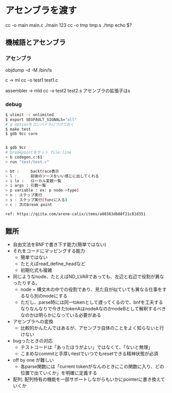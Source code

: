 # アセンブラを渡す
cc -o main main.c
./main 123
cc -o tmp tmp.s
./tmp
echo $?

## 機械語とアセンブラ
### アセンブラ
objdump -d -M /bin/ls

c -> ml
cc -o test1 test1.c

assembler -> mld
cc -o test2 test2.s
アセンブラの拡張子はs

### debug
```bash
$ ulimit -c unlimited
$ export SEGFAULT_SIGNALS="all"
# g optionをコンパイラにつけておく
$ make test
$ gdb 9cc core


$ gdb 9cc
# breakpointをセット file:line
> b codegen.c:61
> run "test/test.c"

> bt :     backtrace表示
> l :      前後のソースをいい感じに出してくれる
> i lo :   ローカル変数一覧
> i args : 引数一覧
> p variable : ex: p node->type)
> n : ステップ実行
> s : ステップ実行(funcに入る)
> c : 次のbreak point

ref: https://qiita.com/arene-calix/items/a08363db88f21c81d351
```

## 難所
- 自由文法をBNFで書き下す能力(簡単ではない)
- それをコードにマッピングする能力
    - 簡単ではない
    - たとえばread_define_headなど
    - 初期化式も複雑
- 同じようなnode、たとえばND_LVARであっても、左辺と右辺で役割が異なったりする。
    - node = 構文木の中での役割であり、見た目が似ていても異なる仕事をするなら別のnodeにする
    - ただし、parse時には同一tokenとして渡ってくるので、bnfを工夫するなりなんなりで今きたtokenAはnodeAなのかnodeBとして解釈するべきなのかは明らかになっている必要がある
- アセンブラへの変換
    - 比較的かんたんではあるが、アセンブラ自体のことをよく知らないと行けない
- bugったときの対応
    - テストコードは「あったほうがよい」ではなくて、「ないと無理」
    - こまめなcommitと手厚いtestでいつでもresetできる精神状態が必須
- off by one が難しい
    - 各parse関数には「current tokenがなんのときにこの関数に入り、どの位置で出ていくか」を明確に定義する
- 配列. 配列特有の機能を一部サポートしながらもいかにpointerに書き換えていくか


